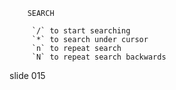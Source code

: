         SEARCH

         `/` to start searching
         `*` to search under cursor
         `n` to repeat search
         `N` to repeat search backwards

















































































slide 015
